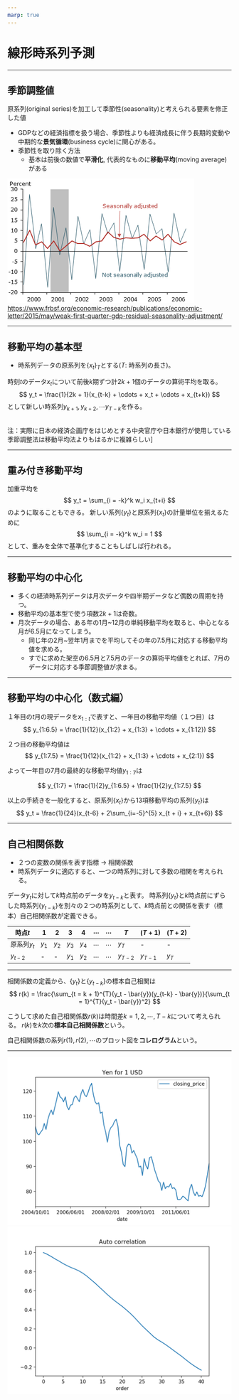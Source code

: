 ```yaml
---
marp: true
---
```



# 線形時系列予測

---

## 季節調整値

原系列(original series)を加工して季節性(seasonality)と考えられる要素を修正した値
- GDPなどの経済指標を扱う場合、季節性よりも経済成長に伴う長期的変動や中期的な**景気循環**(business cycle)に関心がある。
- 季節性を取り除く方法
    - 基本は前後の数値で**平滑化**, 代表的なものに**移動平均**(moving average)がある

![center](figs/2015-16-1.png)
https://www.frbsf.org/economic-research/publications/economic-letter/2015/may/weak-first-quarter-gdp-residual-seasonality-adjustment/

---

## 移動平均の基本型

- 時系列データの原系列を$\{x_t\}_T$とする($T$: 時系列の長さ)。

時刻$t$のデータ$x_t$について前後$k$期ずつ計$2k+1$個のデータの算術平均を取る。
$$
y_t = \frac{1}{2k + 1}(x_{t-k} + \cdots + x_t + \cdots + x_{t+k})
$$
として新しい時系列$y_{k+1},y_{k+2}, \cdots y_{T-k}$を作る。

<br>
注：実際に日本の経済企画庁をはじめとする中央官庁や日本銀行が使用している季節調整法は移動平均法よりもはるかに複雑らしい]

---
## 重み付き移動平均
加重平均を
$$
y_t = \sum_{i = -k}^k w_i x_{t+i}
$$
のように取ることもできる。
新しい系列$\{y_t\}$と原系列$\{x_t\}$の計量単位を揃えるために
$$
\sum_{i = -k}^k w_i = 1
$$
として、重みを全体で基準化することもしばしば行われる。

---
## 移動平均の中心化

- 多くの経済時系列データは月次データや四半期データなど偶数の周期を持つ。
- 移動平均の基本型で使う項数$2k + 1$は奇数。
- 月次データの場合、ある年の1月~12月の単純移動平均を取ると、中心となる月が6.5月になってしまう。
    - 同じ年の2月~翌年1月までを平均してその年の7.5月に対応する移動平均値を求める。
    - すでに求めた架空の6.5月と7.5月のデータの算術平均値をとれば、7月のデータに対応する季節調整値が求まる。

---

## 移動平均の中心化（数式編）

１年目の$t$月の現データを$x_{1:t}$で表すと、一年目の移動平均値（１つ目）は
$$
y_{1:6.5} = \frac{1}{12}(x_{1:2} + x_{1:3} + \cdots + x_{1:12}) 
$$

２つ目の移動平均値は
$$
y_{1:7.5} = \frac{1}{12}(x_{1:2} + x_{1:3} + \cdots + x_{2:1}) 
$$

よって一年目の7月の最終的な移動平均値$y_{1:7}$は

$$
y_{1:7} = \frac{1}{2}y_{1:6.5} + \frac{1}{2}y_{1:7.5}
$$

以上の手続きを一般化すると、原系列$\{x_t\}$から13項移動平均の系列$\{y_t\}$は
$$
y_t = \frac{1}{24}(x_{t-6} + 2\sum_{i=-5}^{5} x_{t + i} + x_{t+6})
$$


---
## 自己相関係数

- ２つの変数の関係を表す指標 → 相関係数
- 時系列データに適応すると、一つの時系列に対して多数の相関を考えられる。

データ$y_t$に対して$k$時点前のデータを$y_{t-k}$と表す。
時系列$\{y_t\}$と$k$時点前にずらした時系列$\{y_{t-k}\}$を別々の２つの時系列として、$k$時点前との関係を表す（標本）自己相関係数が定義できる。

| 時点$t$     | 1     | 2     | 3     | 4     | $\cdots$ | $\cdots$ | $T$       | $(T+1)$   | $(T+2)$ |
|-------------|-------|-------|-------|-------|----------|----------|-----------|-----------|---------|
| 原系列$y_t$ | $y_1$ | $y_2$ | $y_3$ | $y_4$ | $\cdots$ | $\cdots$ | $y_T$     | -         | -       |
| $y_{t-2}$   | -     | -     | $y_1$ | $y_2$ | $\cdots$ | $\cdots$ | $y_{T-2}$ | $y_{T-1}$ | $y_T$  |

---
相関係数の定義から、$\{y_t\}$と$\{y_{t-k}\}$の標本自己相関は
$$
r(k) = \frac{\sum_{t = k + 1}^{T}(y_t - \bar{y})(y_{t-k} - \bar{y})}{\sum_{t = 1}^{T}(y_t - \bar{y})^2}
$$

こうして求めた自己相関係数$r(k)$は時間差$k = 1, 2, \cdots, T-k$について考えられる。
$r(k)$を$k$次の**標本自己相関係数**という。

自己相関係数の系列$r(1), r(2), \cdots$のプロット図を**コレログラム**という。

--- 

![w:400 left](figs/yen_dollar.png)
![w:400 right](figs/correlation.png)
